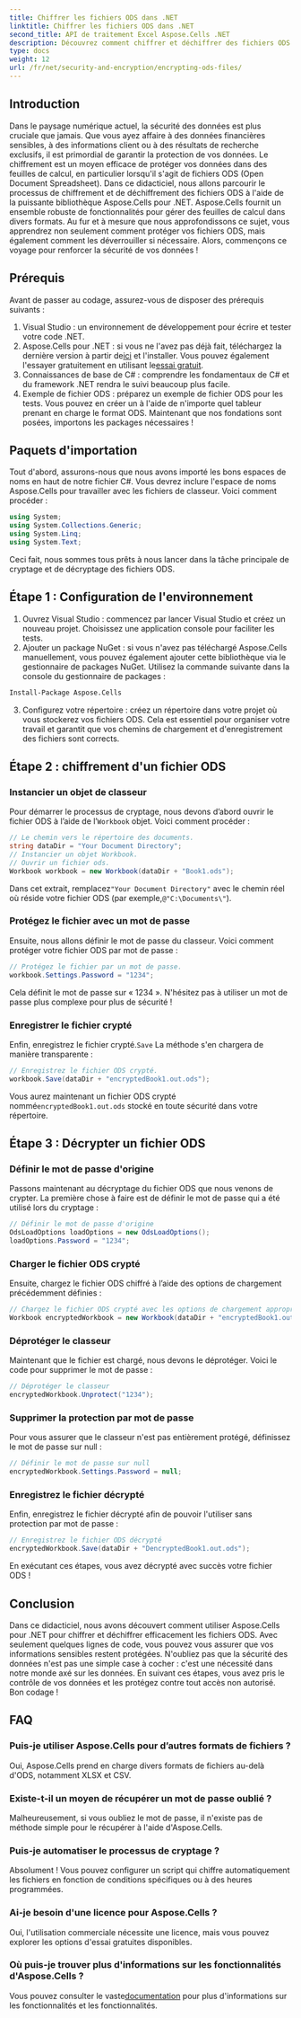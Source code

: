 ```yaml
---
title: Chiffrer les fichiers ODS dans .NET
linktitle: Chiffrer les fichiers ODS dans .NET
second_title: API de traitement Excel Aspose.Cells .NET
description: Découvrez comment chiffrer et déchiffrer des fichiers ODS à l'aide d'Aspose.Cells pour .NET. Un guide étape par étape pour sécuriser vos données.
type: docs
weight: 12
url: /fr/net/security-and-encryption/encrypting-ods-files/
---
```

## Introduction
Dans le paysage numérique actuel, la sécurité des données est plus cruciale que jamais. Que vous ayez affaire à des données financières sensibles, à des informations client ou à des résultats de recherche exclusifs, il est primordial de garantir la protection de vos données. Le chiffrement est un moyen efficace de protéger vos données dans des feuilles de calcul, en particulier lorsqu'il s'agit de fichiers ODS (Open Document Spreadsheet). Dans ce didacticiel, nous allons parcourir le processus de chiffrement et de déchiffrement des fichiers ODS à l'aide de la puissante bibliothèque Aspose.Cells pour .NET.
Aspose.Cells fournit un ensemble robuste de fonctionnalités pour gérer des feuilles de calcul dans divers formats. Au fur et à mesure que nous approfondissons ce sujet, vous apprendrez non seulement comment protéger vos fichiers ODS, mais également comment les déverrouiller si nécessaire. Alors, commençons ce voyage pour renforcer la sécurité de vos données !
## Prérequis
Avant de passer au codage, assurez-vous de disposer des prérequis suivants :
1. Visual Studio : un environnement de développement pour écrire et tester votre code .NET.
2. Aspose.Cells pour .NET : si vous ne l'avez pas déjà fait, téléchargez la dernière version à partir de[ici](https://releases.aspose.com/cells/net/) et l'installer. Vous pouvez également l'essayer gratuitement en utilisant le[essai gratuit](https://releases.aspose.com/).
3. Connaissances de base de C# : comprendre les fondamentaux de C# et du framework .NET rendra le suivi beaucoup plus facile.
4. Exemple de fichier ODS : préparez un exemple de fichier ODS pour les tests. Vous pouvez en créer un à l'aide de n'importe quel tableur prenant en charge le format ODS.
Maintenant que nos fondations sont posées, importons les packages nécessaires !
## Paquets d'importation
Tout d'abord, assurons-nous que nous avons importé les bons espaces de noms en haut de notre fichier C#. Vous devrez inclure l'espace de noms Aspose.Cells pour travailler avec les fichiers de classeur. Voici comment procéder :
```csharp
using System;
using System.Collections.Generic;
using System.Linq;
using System.Text;
```
Ceci fait, nous sommes tous prêts à nous lancer dans la tâche principale de cryptage et de décryptage des fichiers ODS.
## Étape 1 : Configuration de l'environnement
1. Ouvrez Visual Studio : commencez par lancer Visual Studio et créez un nouveau projet. Choisissez une application console pour faciliter les tests.
2. Ajouter un package NuGet : si vous n'avez pas téléchargé Aspose.Cells manuellement, vous pouvez également ajouter cette bibliothèque via le gestionnaire de packages NuGet. Utilisez la commande suivante dans la console du gestionnaire de packages :
```bash
Install-Package Aspose.Cells
```
3. Configurez votre répertoire : créez un répertoire dans votre projet où vous stockerez vos fichiers ODS. Cela est essentiel pour organiser votre travail et garantit que vos chemins de chargement et d'enregistrement des fichiers sont corrects.

## Étape 2 : chiffrement d'un fichier ODS
### Instancier un objet de classeur
 Pour démarrer le processus de cryptage, nous devons d’abord ouvrir le fichier ODS à l’aide de l’`Workbook` objet. Voici comment procéder :
```csharp
// Le chemin vers le répertoire des documents.
string dataDir = "Your Document Directory";
// Instancier un objet Workbook.
// Ouvrir un fichier ods.
Workbook workbook = new Workbook(dataDir + "Book1.ods");
```
 Dans cet extrait, remplacez`"Your Document Directory"` avec le chemin réel où réside votre fichier ODS (par exemple,`@"C:\Documents\"`).
### Protégez le fichier avec un mot de passe
Ensuite, nous allons définir le mot de passe du classeur. Voici comment protéger votre fichier ODS par mot de passe :
```csharp
// Protégez le fichier par un mot de passe.
workbook.Settings.Password = "1234";
```
Cela définit le mot de passe sur « 1234 ». N'hésitez pas à utiliser un mot de passe plus complexe pour plus de sécurité !
### Enregistrer le fichier crypté
 Enfin, enregistrez le fichier crypté.`Save` La méthode s'en chargera de manière transparente :
```csharp
// Enregistrez le fichier ODS crypté.
workbook.Save(dataDir + "encryptedBook1.out.ods");
```
 Vous aurez maintenant un fichier ODS crypté nommé`encryptedBook1.out.ods` stocké en toute sécurité dans votre répertoire.
## Étape 3 : Décrypter un fichier ODS
### Définir le mot de passe d'origine
Passons maintenant au décryptage du fichier ODS que nous venons de crypter. La première chose à faire est de définir le mot de passe qui a été utilisé lors du cryptage :
```csharp
// Définir le mot de passe d'origine
OdsLoadOptions loadOptions = new OdsLoadOptions();
loadOptions.Password = "1234";
```
### Charger le fichier ODS crypté
Ensuite, chargez le fichier ODS chiffré à l’aide des options de chargement précédemment définies :
```csharp
// Chargez le fichier ODS crypté avec les options de chargement appropriées
Workbook encryptedWorkbook = new Workbook(dataDir + "encryptedBook1.out.ods", loadOptions);
```
### Déprotéger le classeur
Maintenant que le fichier est chargé, nous devons le déprotéger. Voici le code pour supprimer le mot de passe :
```csharp
// Déprotéger le classeur
encryptedWorkbook.Unprotect("1234");
```
### Supprimer la protection par mot de passe
Pour vous assurer que le classeur n'est pas entièrement protégé, définissez le mot de passe sur null :
```csharp
// Définir le mot de passe sur null
encryptedWorkbook.Settings.Password = null;
```
### Enregistrez le fichier décrypté
Enfin, enregistrez le fichier décrypté afin de pouvoir l'utiliser sans protection par mot de passe :
```csharp
// Enregistrez le fichier ODS décrypté
encryptedWorkbook.Save(dataDir + "DencryptedBook1.out.ods");
```
En exécutant ces étapes, vous avez décrypté avec succès votre fichier ODS !
## Conclusion
Dans ce didacticiel, nous avons découvert comment utiliser Aspose.Cells pour .NET pour chiffrer et déchiffrer efficacement les fichiers ODS. Avec seulement quelques lignes de code, vous pouvez vous assurer que vos informations sensibles restent protégées. N'oubliez pas que la sécurité des données n'est pas une simple case à cocher : c'est une nécessité dans notre monde axé sur les données.
En suivant ces étapes, vous avez pris le contrôle de vos données et les protégez contre tout accès non autorisé. Bon codage !
## FAQ
### Puis-je utiliser Aspose.Cells pour d’autres formats de fichiers ?
Oui, Aspose.Cells prend en charge divers formats de fichiers au-delà d'ODS, notamment XLSX et CSV.
### Existe-t-il un moyen de récupérer un mot de passe oublié ?
Malheureusement, si vous oubliez le mot de passe, il n'existe pas de méthode simple pour le récupérer à l'aide d'Aspose.Cells.
### Puis-je automatiser le processus de cryptage ?
Absolument ! Vous pouvez configurer un script qui chiffre automatiquement les fichiers en fonction de conditions spécifiques ou à des heures programmées.
### Ai-je besoin d'une licence pour Aspose.Cells ?
Oui, l'utilisation commerciale nécessite une licence, mais vous pouvez explorer les options d'essai gratuites disponibles.
### Où puis-je trouver plus d'informations sur les fonctionnalités d'Aspose.Cells ?
 Vous pouvez consulter le vaste[documentation](https://reference.aspose.com/cells/net/) pour plus d'informations sur les fonctionnalités et les fonctionnalités.
